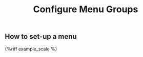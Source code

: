 ﻿---
title: Configure Menu Groups
order: 1
group: examples
---
## How to set-up a menu

{%riff example_scale %}